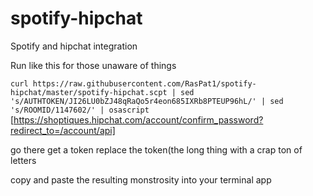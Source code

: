 spotify-hipchat
===============

Spotify and hipchat integration

Run like this for those unaware of things

`
curl https://raw.githubusercontent.com/RasPat1/spotify-hipchat/master/spotify-hipchat.scpt | sed 's/AUTHTOKEN/JI26LU0bZJ48qRaQo5r4eon685IXRb8PTEUP96hL/' | sed 's/ROOMID/1147602/' | osascript
`
[https://shoptiques.hipchat.com/account/confirm_password?redirect_to=/account/api]

go there get a token replace the token(the long thing with a crap ton of letters

copy and paste the resulting monstrosity into your terminal app
